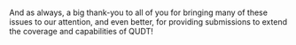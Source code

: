 #### 

And as always, a big thank-you to all of you for bringing many of these issues to our attention, and even better, for providing submissions to extend the coverage and capabilities of QUDT!
